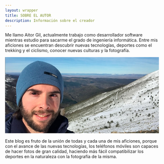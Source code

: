 ```yaml
---
layout: wrapper
title: SOBRE EL AUTOR
description: Información sobre el creador
---
```


Me llamo Aitor Gil, actualmente trabajo como desarrollador software mientras estudio para sacarme el grado de ingeniería informática. Entre mis aficiones se encuentran descubrir nuevas tecnologías, deportes como el trekking y el ciclismo, conocer nuevas culturas y la fotografía.

![Imágen sobre Aitor Gil Callejo](/assets/images/about.jpg)

Este blog es fruto de la unión de todas y cada una de mis aficiones, porque con el avance de las nuevas tecnologías, los teléfonos móviles son capaces de hacer fotos de gran calidad, haciendo más fácil compatibilizar los deportes en la naturaleza con la fotografía de la misma.
